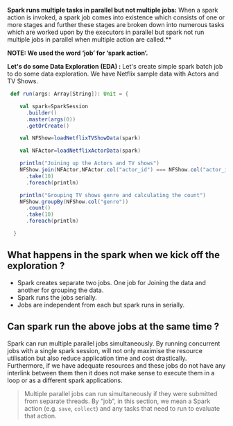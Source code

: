 

**Spark runs multiple tasks in parallel but not multiple jobs:**
When a spark action is invoked, a spark job comes into existence which consists of one or more stages and further these stages are broken down into numerous tasks which are worked upon by the executors in parallel but spark not run multiple jobs in parallel when multiple action are called.**

**NOTE: We used the word ‘job’ for ‘spark action’.**

**Let's do some Data Exploration (EDA) :** Let's create simple spark batch job to do some data exploration. We have Netflix sample data with Actors and TV Shows.
```scala
 def run(args: Array[String]): Unit = {

    val spark=SparkSession
      .builder()
      .master(args(0))
      .getOrCreate()

    val NFShow=loadNetflixTVShowData(spark)

    val NFActor=loadNetflixActorData(spark)

    println("Joining up the Actors and TV shows")
    NFShow.join(NFActor,NFActor.col("actor_id") === NFShow.col("actor_id"),"inner")
      .take(10)
      .foreach(println)

    println("Grouping TV shows genre and calculating the count")
    NFShow.groupBy(NFShow.col("genre"))
      .count()
      .take(10)
      .foreach(println)

  }
``` 

## What happens in the spark when we kick off the exploration ?

 - Spark creates separate two jobs. One job for Joining the data and another for grouping the data. 
 - Spark runs the jobs serially.
 - Jobs are independent from each but spark runs in serially.

## Can spark run the above jobs at the same time ?
Spark can run multiple parallel jobs simultaneously. By running concurrent jobs with a single spark session, will not only maximise the resource utilisation but also reduce application time and cost drastically. Furthermore, if we have adequate resources and these jobs do not have any interlink between them then it does not make sense to execute them in a loop or as a different spark applications.
> Multiple parallel jobs can run simultaneously if they were submitted from
> separate threads. By “job”, in this section, we mean a Spark action
> (e.g. `save`, `collect`) and any tasks that need to run to evaluate
> that action.


<!--stackedit_data:
eyJoaXN0b3J5IjpbNDQ0NDM4MTQxLDIwMTY5MTExNzAsMTYxMD
E4Nzc1NSwtNjE4NTc2NzM1LC0xODA1NjA5MDQ3LC03NDczMDQ0
MDUsLTE5NjUyMDY2MywtMjA4ODc0NjYxMiwtMTAzMzU3NzE3MC
w5NTM3NzE5NTgsMzUwNjc5MzMxLDU4NzYxNjU3LDM2MjkxNTc3
MSwxNDg4MzQ1ODIwLC00OTMzMjM2MjUsLTEyNzg0NjY3NywtOT
k5MDMwMzIyLC0xNzA2NzMxOTkyLDkwNzg5NzcyMiwtMTM0MzU4
MDA3Nl19
-->